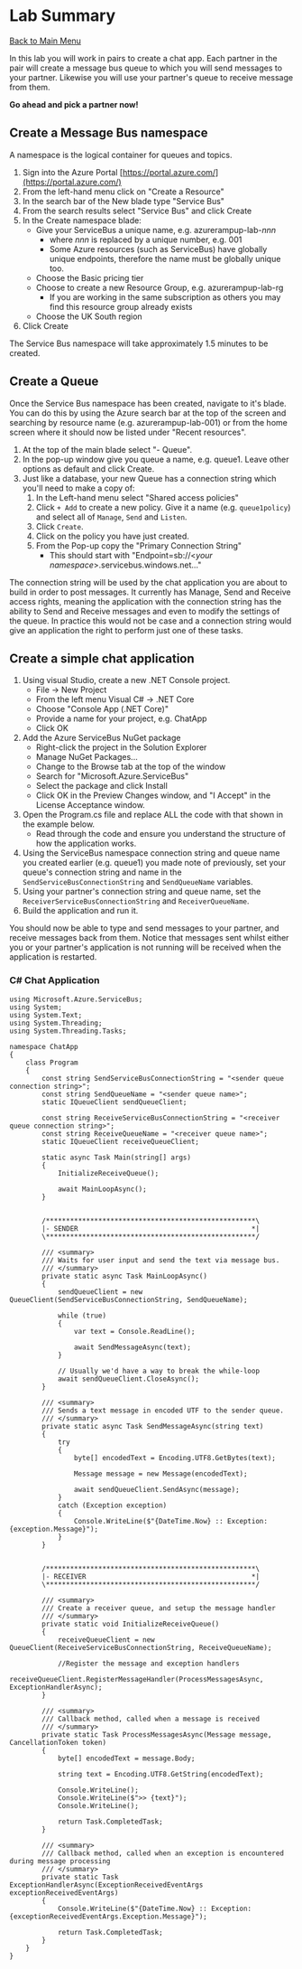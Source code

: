 # Lab Summary

[Back to Main Menu](../../../README.md)

In this lab you will work in pairs to create a chat app. Each partner in the pair will create a message bus queue to which you will send messages to your partner. Likewise you will use your partner's queue to receive message from them.

**Go ahead and pick a partner now!**

## Create a Message Bus namespace

A namespace is the logical container for queues and topics.

1. Sign into the Azure Portal [https://portal.azure.com/](https://portal.azure.com/)
1. From the left-hand menu click on "Create a Resource"
1. In the search bar of the New blade type "Service Bus"
1. From the search results select "Service Bus" and click Create
1. In the Create namespace blade:
    - Give your ServiceBus a unique name, e.g. azurerampup-lab-_nnn_
        - where _nnn_ is replaced by a unique number, e.g. 001
        - Some Azure resources (such as ServiceBus) have globally unique endpoints, therefore the name must be globally unique too.
    - Choose the Basic pricing tier
    - Choose to create a new Resource Group, e.g. azurerampup-lab-rg
        - If you are working in the same subscription as others you may find this resource group already exists
    - Choose the UK South region
1. Click Create

The Service Bus namespace will take approximately 1.5 minutes to be created.

## Create a Queue

Once the Service Bus namespace has been created, navigate to it's blade. You can do this by using the Azure search bar at the top of the screen and searching by resource name (e.g. azurerampup-lab-001) or from the home screen where it should now be listed under "Recent resources".

1. At the top of the main blade select "- Queue".
1. In the pop-up window give you queue a name, e.g. queue1. Leave other options as default and click Create.
1. Just like a database, your new Queue has a connection string which you'll need to make a copy of:
    1. In the Left-hand menu select "Shared access policies"
    1. Click `+ Add` to create a new policy. Give it a name (e.g. `queue1policy`) and select all of `Manage`, `Send` and `Listen`.
    1. Click `Create`.
    1. Click on the policy you have just created.
    1. From the Pop-up copy the "Primary Connection String"
        - This should start with "Endpoint=sb://<_your namespace_>.servicebus.windows.net..."

The connection string will be used by the chat application you are about to build in order to post messages. It currently has Manage, Send and Receive access rights, meaning the application with the connection string has the ability to Send and Receive messages and even to modify the settings of the queue. In practice this would not be case and a connection string would give an application the right to perform just one of these tasks.

## Create a simple chat application

1. Using visual Studio, create a new .NET Console project.
    - File -> New Project
    - From the left menu Visual C# -> .NET Core
    - Choose "Console App (.NET Core)"
    - Provide a name for your project, e.g. ChatApp
    - Click OK
1. Add the Azure ServiceBus NuGet package
    - Right-click the project in the Solution Explorer
    - Manage NuGet Packages...
    - Change to the Browse tab at the top of the window
    - Search for "Microsoft.Azure.ServiceBus"
    - Select the package and click Install
    - Click OK in the Preview Changes window, and "I Accept" in the License Acceptance window.
1. Open the Program.cs file and replace ALL the code with that shown in the example below.
    - Read through the code and ensure you understand the structure of how the application works.
1. Using the ServiceBus namespace connection string and queue name you created earlier (e.g. queue1) you made note of previously, set your queue's connection string and name in the `SendServiceBusConnectionString` and `SendQueueName` variables.
1. Using your partner's connection string and queue name, set the `ReceiverServiceBusConnectionString` and `ReceiverQueueName`.
1. Build the application and run it.

You should now be able to type and send messages to your partner, and receive messages back from them.  Notice that messages sent whilst either you or your partner's application is not running will be received when the application is restarted.

### C# Chat Application

```CSharp
using Microsoft.Azure.ServiceBus;
using System;
using System.Text;
using System.Threading;
using System.Threading.Tasks;

namespace ChatApp
{
    class Program
    {
        const string SendServiceBusConnectionString = "<sender queue connection string>";
        const string SendQueueName = "<sender queue name>";
        static IQueueClient sendQueueClient;

        const string ReceiveServiceBusConnectionString = "<receiver queue connection string>";
        const string ReceiveQueueName = "<receiver queue name>";
        static IQueueClient receiveQueueClient;

        static async Task Main(string[] args)
        {
            InitializeReceiveQueue();

            await MainLoopAsync();
        }


        /****************************************************\
        |- SENDER                                           *|
        \****************************************************/

        /// <summary>
        /// Waits for user input and send the text via message bus.
        /// </summary>
        private static async Task MainLoopAsync()
        {
            sendQueueClient = new QueueClient(SendServiceBusConnectionString, SendQueueName);

            while (true)
            {
                var text = Console.ReadLine();

                await SendMessageAsync(text);
            }

            // Usually we'd have a way to break the while-loop
            await sendQueueClient.CloseAsync();
        }

        /// <summary>
        /// Sends a text message in encoded UTF to the sender queue.
        /// </summary>
        private static async Task SendMessageAsync(string text)
        {
            try
            {
                byte[] encodedText = Encoding.UTF8.GetBytes(text);

                Message message = new Message(encodedText);

                await sendQueueClient.SendAsync(message);
            }
            catch (Exception exception)
            {
                Console.WriteLine($"{DateTime.Now} :: Exception: {exception.Message}");
            }
        }


        /****************************************************\
        |- RECEIVER                                         *|
        \****************************************************/

        /// <summary>
        /// Create a receiver queue, and setup the message handler
        /// </summary>
        private static void InitializeReceiveQueue()
        {
            receiveQueueClient = new QueueClient(ReceiveServiceBusConnectionString, ReceiveQueueName);

            //Register the message and exception handlers
            receiveQueueClient.RegisterMessageHandler(ProcessMessagesAsync, ExceptionHandlerAsync);
        }

        /// <summary>
        /// Callback method, called when a message is received
        /// </summary>
        private static Task ProcessMessagesAsync(Message message, CancellationToken token)
        {
            byte[] encodedText = message.Body;

            string text = Encoding.UTF8.GetString(encodedText);

            Console.WriteLine();
            Console.WriteLine($">> {text}");
            Console.WriteLine();

            return Task.CompletedTask;
        }

        /// <summary>
        /// Callback method, called when an exception is encountered during message processing
        /// </summary>
        private static Task ExceptionHandlerAsync(ExceptionReceivedEventArgs exceptionReceivedEventArgs)
        {
            Console.WriteLine($"{DateTime.Now} :: Exception: {exceptionReceivedEventArgs.Exception.Message}");

            return Task.CompletedTask;
        }
    }
}
```
